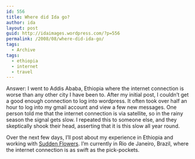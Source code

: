 ```yaml
---
id: 556
title: Where did Ida go?
author: ida
layout: post
guid: http://idaimages.wordpress.com/?p=556
permalink: /2008/08/where-did-ida-go/
tags:
  - Archive
tags:
  - ethiopia
  - internet
  - travel
---
```

Answer: I went to Addis Ababa, Ethiopia where the internet connection is worse than any other city I have been to. After my initial post, I couldn’t get a good enough connection to log into wordpress. It often took over half an hour to log into my gmail account and view a few new messages. One person told me that the internet connection is via satellite, so in the rainy season the signal gets slow. I repeated this to someone else, and they skeptically shook their head, asserting that it is this slow all year round.

Over the next few days, I’ll post about my experience in Ethiopia and working with [Sudden Flowers][1]. I’m currently in Rio de Janeiro, Brazil, where the internet connection is as swift as the pick-pockets.

 [1]: http://suddenflowers.org/
